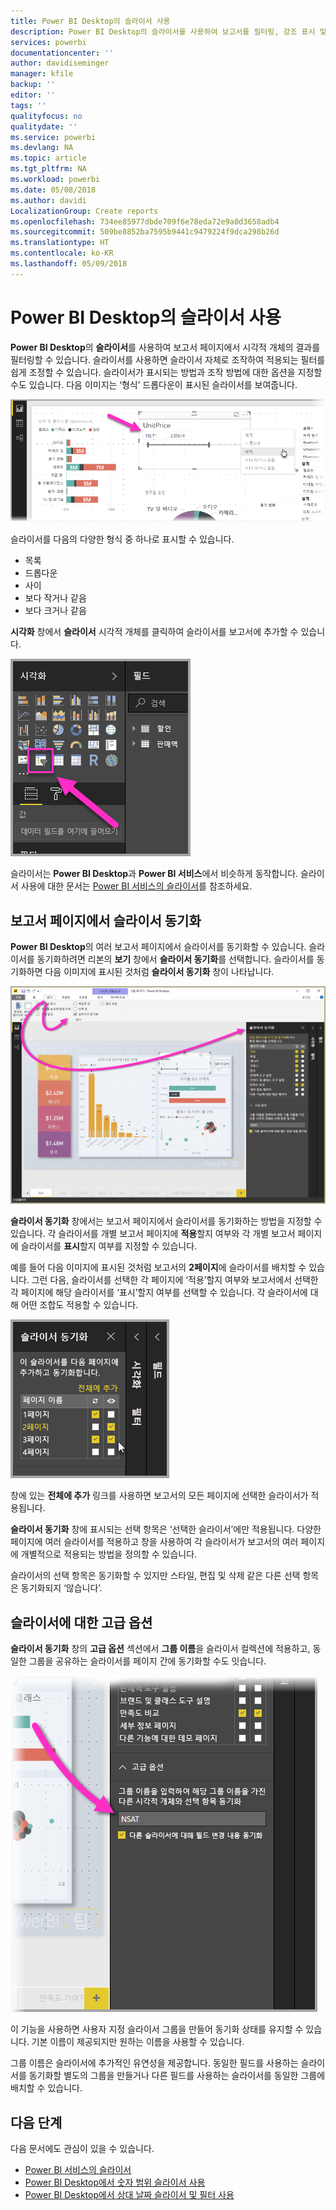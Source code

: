 ```yaml
---
title: Power BI Desktop의 슬라이서 사용
description: Power BI Desktop의 슬라이서를 사용하여 보고서를 필터링, 강조 표시 및 사용자 지정할 수 있습니다.
services: powerbi
documentationcenter: ''
author: davidiseminger
manager: kfile
backup: ''
editor: ''
tags: ''
qualityfocus: no
qualitydate: ''
ms.service: powerbi
ms.devlang: NA
ms.topic: article
ms.tgt_pltfrm: NA
ms.workload: powerbi
ms.date: 05/08/2018
ms.author: davidi
LocalizationGroup: Create reports
ms.openlocfilehash: 734ee85977dbde709f6e78eda72e9a0d3658adb4
ms.sourcegitcommit: 509be8852ba7595b9441c9479224f9dca298b26d
ms.translationtype: HT
ms.contentlocale: ko-KR
ms.lasthandoff: 05/09/2018
---
```

# <a name="using-slicers-power-bi-desktop"></a>Power BI Desktop의 슬라이서 사용

**Power BI Desktop**의 **슬라이서**를 사용하여 보고서 페이지에서 시각적 개체의 결과를 필터링할 수 있습니다. 슬라이서를 사용하면 슬라이서 자체로 조작하여 적용되는 필터를 쉽게 조정할 수 있습니다. 슬라이서가 표시되는 방법과 조작 방법에 대한 옵션을 지정할 수도 있습니다. 다음 이미지는 ‘형식’ 드롭다운이 표시된 슬라이서를 보여줍니다. 

![데스크톱의 슬라이서](media/desktop-slicers/desktop-slicers_01.png)

슬라이서를 다음의 다양한 형식 중 하나로 표시할 수 있습니다.

* 목록
* 드롭다운
* 사이
* 보다 작거나 같음
* 보다 크거나 같음

**시각화** 창에서 **슬라이서** 시각적 개체를 클릭하여 슬라이서를 보고서에 추가할 수 있습니다.

![슬라이서 시각적 개체 유형](media/desktop-slicers/desktop-slicers_02.png)

슬라이서는 **Power BI Desktop**과 **Power BI 서비스**에서 비슷하게 동작합니다. 슬라이서 사용에 대한 문서는 [Power BI 서비스의 슬라이서](power-bi-visualization-slicers.md)를 참조하세요.

## <a name="synchronize-slicers-across-report-pages"></a>보고서 페이지에서 슬라이서 동기화

**Power BI Desktop**의 여러 보고서 페이지에서 슬라이서를 동기화할 수 있습니다. 슬라이서를 동기화하려면 리본의 **보기** 창에서 **슬라이서 동기화**를 선택합니다. 슬라이서를 동기화하면 다음 이미지에 표시된 것처럼 **슬라이서 동기화** 창이 나타납니다.

![슬라이서 동기화 창 표시](media/desktop-slicers/desktop-slicers_03.png)

**슬라이서 동기화** 창에서는 보고서 페이지에서 슬라이서를 동기화하는 방법을 지정할 수 있습니다. 각 슬라이서를 개별 보고서 페이지에 **적용**할지 여부와 각 개별 보고서 페이지에 슬라이서를 **표시**할지 여부를 지정할 수 있습니다.

예를 들어 다음 이미지에 표시된 것처럼 보고서의 **2페이지**에 슬라이서를 배치할 수 있습니다. 그런 다음, 슬라이서를 선택한 각 페이지에 ‘적용’할지 여부와 보고서에서 선택한 각 페이지에 해당 슬라이서를 ‘표시’할지 여부를 선택할 수 있습니다. 각 슬라이서에 대해 어떤 조합도 적용할 수 있습니다. 

![슬라이서 동기화](media/desktop-slicers/desktop-slicers_04.png)

창에 있는 **전체에 추가** 링크를 사용하면 보고서의 모든 페이지에 선택한 슬라이서가 적용됩니다.


**슬라이서 동기화** 창에 표시되는 선택 항목은 ‘선택한 슬라이서’에만 적용됩니다. 다양한 페이지에 여러 슬라이서를 적용하고 창을 사용하여 각 슬라이서가 보고서의 여러 페이지에 개별적으로 적용되는 방법을 정의할 수 있습니다. 

슬라이서의 선택 항목은 동기화할 수 있지만 스타일, 편집 및 삭제 같은 다른 선택 항목은 동기화되지 ‘않습니다’. 

## <a name="advanced-options-for-slicers"></a>슬라이서에 대한 고급 옵션

**슬라이서 동기화** 창의 **고급 옵션** 섹션에서 **그룹 이름**을 슬라이서 컬렉션에 적용하고, 동일한 그룹을 공유하는 슬라이서를 페이지 간에 동기화할 수도 잇습니다. 

![슬라이서 그룹 이름](media/desktop-slicers/desktop-slicers_05.png)

이 기능을 사용하면 사용자 지정 슬라이서 그룹을 만들어 동기화 상태를 유지할 수 있습니다. 기본 이름이 제공되지만 원하는 이름을 사용할 수 있습니다. 

그룹 이름은 슬라이서에 추가적인 유연성을 제공합니다. 동일한 필드를 사용하는 슬라이서를 동기화할 별도의 그룹을 만들거나 다른 필드를 사용하는 슬라이서를 동일한 그룹에 배치할 수 있습니다. 


## <a name="next-steps"></a>다음 단계

다음 문서에도 관심이 있을 수 있습니다.

* [Power BI 서비스의 슬라이서](power-bi-visualization-slicers.md)
* [Power BI Desktop에서 숫자 범위 슬라이서 사용](desktop-slicer-numeric-range.md)
* [Power BI Desktop에서 상대 날짜 슬라이서 및 필터 사용](desktop-slicer-filter-date-range.md)

